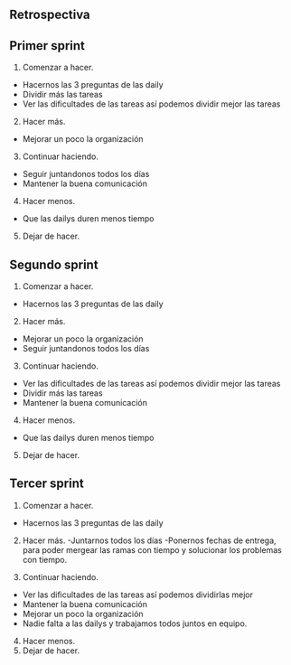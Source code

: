 ## Retrospectiva 

## Primer sprint
1. Comenzar a hacer.
- Hacernos las 3 preguntas de las daily
- Dividir más las tareas
- Ver las dificultades de las tareas así podemos dividir mejor las tareas

2. Hacer más.
- Mejorar un poco la organización

3. Continuar haciendo.
- Seguir juntandonos todos los días
- Mantener la buena comunicación

4. Hacer menos.
- Que las dailys duren menos tiempo

5. Dejar de hacer.


## Segundo sprint

1. Comenzar a hacer.
- Hacernos las 3 preguntas de las daily

2. Hacer más.
- Mejorar un poco la organización
- Seguir juntandonos todos los días


3. Continuar haciendo.
- Ver las dificultades de las tareas así podemos dividir mejor las tareas
- Dividir más las tareas
- Mantener la buena comunicación

4. Hacer menos.
- Que las dailys duren menos tiempo

5. Dejar de hacer.


## Tercer sprint

1. Comenzar a hacer.
- Hacernos las 3 preguntas de las daily

 2. Hacer más.
-Juntarnos todos los días
-Ponernos fechas de entrega, para poder mergear las ramas con tiempo y solucionar los problemas con tiempo.

3. Continuar haciendo.
- Ver las dificultades de las tareas así podemos dividirlas mejor
- Mantener la buena comunicación
- Mejorar un poco la organización
- Nadie falta a las dailys y trabajamos todos juntos en equipo.

4. Hacer menos.
5. Dejar de hacer.